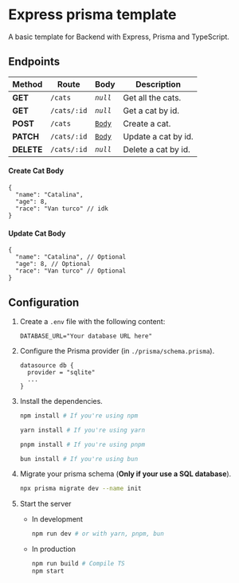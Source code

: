 # Express prisma template

A basic template for Backend with Express, Prisma and TypeScript.

## Endpoints

| Method     | Route       | Body                       | Description         |
| ---------- | ----------- | -------------------------- | ------------------- |
| **GET**    | `/cats`     | _`null`_                   | Get all the cats.   |
| **GET**    | `/cats/:id` | _`null`_                   | Get a cat by id.    |
| **POST**   | `/cats`     | [`Body`](#create-cat-body) | Create a cat.       |
| **PATCH**  | `/cats/:id` | [`Body`](#update-cat-body) | Update a cat by id. |
| **DELETE** | `/cats/:id` | _`null`_                   | Delete a cat by id. |

#### Create Cat Body

```jsonc
{
  "name": "Catalina",
  "age": 8,
  "race": "Van turco" // idk
}
```

#### Update Cat Body

```jsonc
{
  "name": "Catalina", // Optional
  "age": 8, // Optional
  "race": "Van turco" // Optional
}
```

## Configuration

1.  Create a `.env` file with the following content:

    ```env
    DATABASE_URL="Your database URL here"
    ```

2.  Configure the Prisma provider (in `./prisma/schema.prisma`).

    ```prisma
    datasource db {
      provider = "sqlite"
      ...
    }
    ```

3.  Install the dependencies.

    ```bash
    npm install # If you're using npm
    ```

    ```bash
    yarn install # If you're using yarn
    ```

    ```bash
    pnpm install # If you're using pnpm
    ```

    ```bash
    bun install # If you're using bun
    ```

4.  Migrate your prisma schema (**Only if your use a SQL database**).

    ```bash
    npx prisma migrate dev --name init
    ```

5.  Start the server

    - In development

      ```bash
      npm run dev # or with yarn, pnpm, bun
      ```

    - In production

      ```bash
      npm run build # Compile TS
      npm start
      ```
